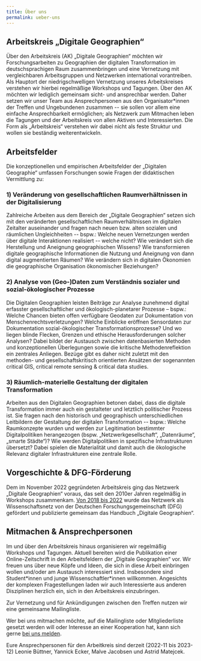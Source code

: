```yaml
---
title: Über uns
permalink: ueber-uns
---
```


## Arbeitskreis „Digitale Geographien“ 

Über den Arbeitskreis (AK) „Digitale Geographien“ möchten wir Forschungsarbeiten zu Geographien der digitalen Transformation im deutschsprachigen Raum zusammenbringen und eine Vernetzung mit vergleichbaren Arbeitsgruppen und Netzwerken international vorantreiben. Als Hauptort der niedrigschwelligen Vernetzung unseres Arbeitskreises verstehen wir hierbei regelmäßige Workshops und Tagungen. Über den AK möchten wir lediglich gemeinsam sicht- und ansprechbar werden. Daher setzen wir unser Team aus Ansprechpersonen aus den Organisator\*innen der Treffen und Ungebundenen zusammen -- sie sollen vor allem eine einfache Ansprechbarkeit ermöglichen; als Netzwerk zum Mitmachen leben die Tagungen und der Arbeitskreis von allen Aktiven und Interessierten. Die Form als „Arbeitskreis“ verstehen wir dabei nicht als feste Struktur und wollen sie beständig weiterentwickeln.

## Arbeitsfelder

Die konzeptionellen und empirischen Arbeitsfelder der „Digitalen Geographie“ umfassen Forschungen sowie Fragen der didaktischen Vermittlung zu:

### 1) Veränderung von gesellschaftlichen Raumverhältnissen in der Digitalisierung

Zahlreiche Arbeiten aus dem Bereich der „Digitale Geographien“ setzen sich mit den veränderten gesellschaftlichen Raumverhältnissen im digitalen Zeitalter auseinander und fragen nach neuen bzw. alten sozialen und räumlichen Ungleichheiten -- bspw.: Welche neuen Vernetzungen werden über digitale Interaktionen realisiert -- welche nicht? Wie verändert sich die Herstellung und Aneignung geographischen Wissens? Wie transformieren digitale geographische Informationen die Nutzung und Aneignung von dann digital augmentierten Räumen? Wie verändern sich in digitalen Ökonomien die geographische Organisation ökonomischer Beziehungen? 

### 2) Analyse von (Geo-)Daten zum Verständnis sozialer und sozial-ökologischer Prozesse

Die Digitalen Geographien leisten Beiträge zur Analyse zunehmend digital erfasster gesellschaftlicher und ökologisch-planetarer Prozesse – bspw.: Welche Chancen bieten offen verfügbare Geodaten zur Dokumentation von Menschenrechtsverletzungen? Welche Einblicke eröffnen Sensordaten zur Dokumentation sozial-ökologischer Transformationsprozesse? Und wo liegen blinde Flecken, Grenzen und ethische Herausforderungen solcher Analysen? Dabei bildet der Austausch zwischen datenbasierten Methoden und konzeptionellen Überlegungen sowie die kritische Methodenreflektion ein zentrales Anliegen. Bezüge gibt es daher nicht zuletzt mit den methoden- und gesellschaftskritisch orientierten Ansätzen der sogenannten critical GIS, critical remote sensing & critical data studies.

### 3) Räumlich-materielle Gestaltung der digitalen Transformation 

Arbeiten aus den Digitalen Geographien betonen dabei, dass die digitale Transformation immer auch ein gestalteter und letztlich politischer Prozess ist. Sie fragen nach den historisch und geographisch unterschiedlichen Leitbildern der Gestaltung der digitalen Transformation -- bspw.: Welche Raumkonzepte wurden und werden zur Legitimation bestimmter Digitalpolitiken herangezogen (bspw. „Netzwerkgesellschaft“, „Datenräume“, „smarte Städte“)? Wie werden Digitalpolitiken in spezifische Infrastrukturen übersetzt? Dabei spielen die Materialität und damit auch die ökologische Relevanz digitaler Infrastrukturen eine zentrale Rolle.

## Vorgeschichte & DFG-Förderung

Dem im November 2022 gegründeten Arbeitskreis ging das Netzwerk „Digitale Geographien“ voraus, das seit den 2010er Jahren regelmäßig in Workshops zusammenkam. [Von 2018 bis 2022](/tags#DFG-Netzwerk) wurde das Netzwerk als Wissenschaftsnetz von der Deutschen Forschungsgemeinschaft (DFG) gefördert und publizierte gemeinsam das Handbuch „Digitale Geographien“.

## Mitmachen & Ansprechpersonen

Im und über den Arbeitskreis hinaus organisieren wir regelmäßig Workshops und Tagungen. Aktuell bereiten wird die Publikation einer Online-Zeitschrift in den Arbeitsfeldern der „Digitale Geographien“ vor. Wir freuen uns über neue Köpfe und Ideen, die sich in diese Arbeit einbringen wollen und/oder am Austausch interessiert sind. Insbesondere sind Student\*innen und junge Wissenschaftler\*innen willkommen. Angesichts der komplexen Fragestellungen laden wir auch Interessierte aus anderen Disziplinen herzlich ein, sich in den Arbeitskreis einzubringen. 

Zur Vernetzung und für Ankündigungen zwischen den Treffen nutzen wir eine gemeinsame Mailingliste.

Wer bei uns mitmachen möchte, auf die Mailingliste oder Mitgliederliste gesetzt werden will oder Interesse an einer Kooperation hat, kann sich gerne [bei uns melden](mailto:{{site.email}}).

Eure Ansprechpersonen für den Arbeitkreis sind derzeit (2022-11 bis 2023-12) Leonie Büttner, Yannick Ecker, Malve Jacobsen und Astrid Matejcek.

